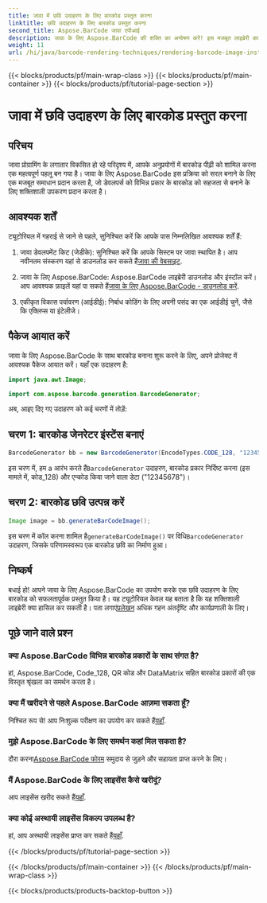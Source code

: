 ```yaml
---
title: जावा में छवि उदाहरण के लिए बारकोड प्रस्तुत करना
linktitle: छवि उदाहरण के लिए बारकोड प्रस्तुत करना
second_title: Aspose.BarCode जावा एपीआई
description: जावा के लिए Aspose.BarCode की शक्ति का अन्वेषण करें! इस मजबूत लाइब्रेरी का उपयोग करके आसानी से विभिन्न प्रकार के बारकोड उत्पन्न करें।
weight: 11
url: /hi/java/barcode-rendering-techniques/rendering-barcode-image-instance/
---
```


{{< blocks/products/pf/main-wrap-class >}}
{{< blocks/products/pf/main-container >}}
{{< blocks/products/pf/tutorial-page-section >}}

# जावा में छवि उदाहरण के लिए बारकोड प्रस्तुत करना


## परिचय

जावा प्रोग्रामिंग के लगातार विकसित हो रहे परिदृश्य में, आपके अनुप्रयोगों में बारकोड पीढ़ी को शामिल करना एक महत्वपूर्ण पहलू बन गया है। जावा के लिए Aspose.BarCode इस प्रक्रिया को सरल बनाने के लिए एक मजबूत समाधान प्रदान करता है, जो डेवलपर्स को विभिन्न प्रकार के बारकोड को सहजता से बनाने के लिए शक्तिशाली उपकरण प्रदान करता है।

## आवश्यक शर्तें

ट्यूटोरियल में गहराई से जाने से पहले, सुनिश्चित करें कि आपके पास निम्नलिखित आवश्यक शर्तें हैं:

1.  जावा डेवलपमेंट किट (जेडीके): सुनिश्चित करें कि आपके सिस्टम पर जावा स्थापित है। आप नवीनतम संस्करण यहां से डाउनलोड कर सकते हैं[जावा की वेबसाइट](https://www.oracle.com/java/technologies/javase-downloads.html).

2.  जावा के लिए Aspose.BarCode: Aspose.BarCode लाइब्रेरी डाउनलोड और इंस्टॉल करें। आप आवश्यक फ़ाइलें यहां पा सकते हैं[जावा के लिए Aspose.BarCode - डाउनलोड करें](https://releases.aspose.com/barcode/java/).

3. एकीकृत विकास पर्यावरण (आईडीई): निर्बाध कोडिंग के लिए अपनी पसंद का एक आईडीई चुनें, जैसे कि एक्लिप्स या इंटेलीजे।

## पैकेज आयात करें

जावा के लिए Aspose.BarCode के साथ बारकोड बनाना शुरू करने के लिए, अपने प्रोजेक्ट में आवश्यक पैकेज आयात करें। यहाँ एक उदाहरण है:

```java
import java.awt.Image;

import com.aspose.barcode.generation.BarcodeGenerator;
```

अब, आइए दिए गए उदाहरण को कई चरणों में तोड़ें:

## चरण 1: बारकोड जेनरेटर इंस्टेंस बनाएं

```java
BarcodeGenerator bb = new BarcodeGenerator(EncodeTypes.CODE_128, "12345678");
```

 इस चरण में, हम a आरंभ करते हैं`BarcodeGenerator` उदाहरण, बारकोड प्रकार निर्दिष्ट करना (इस मामले में, कोड_128) और एन्कोड किया जाने वाला डेटा ("12345678")।

## चरण 2: बारकोड छवि उत्पन्न करें

```java
Image image = bb.generateBarCodeImage();
```

 इस चरण में कॉल करना शामिल है`generateBarCodeImage()` पर विधि`BarcodeGenerator` उदाहरण, जिसके परिणामस्वरूप एक बारकोड छवि का निर्माण हुआ।

## निष्कर्ष

 बधाई हो! आपने जावा के लिए Aspose.BarCode का उपयोग करके एक छवि उदाहरण के लिए बारकोड को सफलतापूर्वक प्रस्तुत किया है। यह ट्यूटोरियल केवल यह बताता है कि यह शक्तिशाली लाइब्रेरी क्या हासिल कर सकती है। पता लगाएं[प्रलेखन](https://reference.aspose.com/barcode/java/) अधिक गहन अंतर्दृष्टि और कार्यप्रणाली के लिए।

## पूछे जाने वाले प्रश्न

### क्या Aspose.BarCode विभिन्न बारकोड प्रकारों के साथ संगत है?
हां, Aspose.BarCode, Code_128, QR कोड और DataMatrix सहित बारकोड प्रकारों की एक विस्तृत श्रृंखला का समर्थन करता है।

### क्या मैं खरीदने से पहले Aspose.BarCode आज़मा सकता हूँ?
 निश्चित रूप से! आप निःशुल्क परीक्षण का उपयोग कर सकते हैं[यहाँ](https://releases.aspose.com/).

### मुझे Aspose.BarCode के लिए समर्थन कहां मिल सकता है?
 दौरा करना[Aspose.BarCode फोरम](https://forum.aspose.com/c/barcode/13) समुदाय से जुड़ने और सहायता प्राप्त करने के लिए।

### मैं Aspose.BarCode के लिए लाइसेंस कैसे खरीदूं?
 आप लाइसेंस खरीद सकते हैं[यहाँ](https://purchase.aspose.com/buy).

### क्या कोई अस्थायी लाइसेंस विकल्प उपलब्ध है?
 हां, आप अस्थायी लाइसेंस प्राप्त कर सकते हैं[यहाँ](https://purchase.aspose.com/temporary-license/).

{{< /blocks/products/pf/tutorial-page-section >}}

{{< /blocks/products/pf/main-container >}}
{{< /blocks/products/pf/main-wrap-class >}}

{{< blocks/products/products-backtop-button >}}
